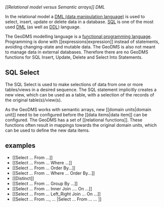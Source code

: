 *[[Relational model versus Semantic arrays]] DML*

In the relational model a [DML (data manipulation language)](https://en.wikipedia.org/wiki/Data_manipulation_language) is used to select, insert, update or delete data in a database. [SQL](https://en.wikipedia.org/wiki/SQL) is one of the most used [DML](https://en.wikipedia.org/wiki/Data_manipulation_language) (as well as [DDL](https://en.wikipedia.org/wiki/Data_definition_language)) language.

The GeoDMS modelling language is a [functional programming language](https://en.wikipedia.org/wiki/Functional_programming).
Programming is done with [[expressions|expression]] instead of statements, avoiding changing-state and mutable data. The GeoDMS is also not meant to manage data in external databases. Therefore there are no GeoDMS functions for SQL Insert, Update, Delete and Select Into Statements.

## SQL Select

The SQL Select is used to make selections of data from one or more tables/views in a desired sequence. The SQL statement implicitly creates a new view, which can be used as a table, with a selection of the records of the original table(s)/view(s).

As the GeoDMS works with semantic arrays, new [[domain units|domain unit]] need to be configured before the [[data items|data item]] can be configured. The GeoDMS has a set of [[relational functions]]. These functions often result in mappings towards the original domain units, which can be used to define the new data items.

## examples

-   [[Select ... From ...]]
-   [[Select ... From ... Where ...]]
-   [[Select ... From ... Order By...]]
-   [[Select ... From ... Where ... Order By...]]
-   [[Distinct]]
-   [[Select ... From ... Group By ...]]
-   [[Select ... From ... Inner Join .... On ...]]
-   [[Select ... From ... Left_Right Join ... On ...]]
-   [[Select ... From ..., ... |Select ... From ... ... ]]